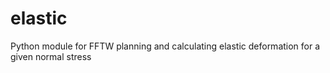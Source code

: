 # elastic
Python module for FFTW planning and calculating elastic deformation for a given normal stress
